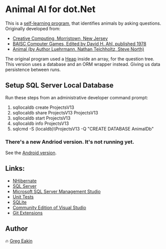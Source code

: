 # Animal AI for dot.Net
This is a [self-learning program](https://en.wikipedia.org/wiki/Decision_tree_learning), that identifies animals by asking questions.
Originally developed from:
* [Creative Computing, Morristown, New Jersey](https://en.wikipedia.org/wiki/Creative_Computing_(magazine))
* [BAISC Computer Games, Edited by David H. Ahl, published 1978](https://www.atariarchives.org/basicgames/index.php)
* [Animal (by Author Luehrmann, Nathan Teichholtz, Steve North)](https://www.atariarchives.org/basicgames/showpage.php?page=4)

The original program used a [Heap](https://en.wikipedia.org/wiki/Heap_(data_structure)) inside an array, for the question tree.
This version uses a database and an ORM wrapper instead. Giving us data persistence between runs.

## Setup SQL Server Local Database 
Run these steps from an administrative developer command prompt:
1. sqllocaldb create ProjectsV13
1. sqllocaldb share ProjectsV13 ProjectsV13
1. sqllocaldb start ProjectsV13
1. sqllocaldb info ProjectsV13
1. sqlcmd -S (localdb)\ProjectsV13 -Q "CREATE DATABASE AnimalDb"

### There's a new Andriod version. It's not running yet.
See the [Android version](https://github.com/GregEakin/AnimalAi.android).

## Links:
- [NHibernate](https://nhibernate.info/)
- [SQL Server](https://www.microsoft.com/en-us/sql-server)
- [Microsoft SQL Server Management Studio](https://docs.microsoft.com/en-us/sql/ssms/download-sql-server-management-studio-ssms)
- [Unit Tests](https://docs.microsoft.com/en-us/visualstudio/test/unit-test-your-code)
- [SQLite](https://www.sqlite.org/index.html)
- [Community Edition of Visual Studio](https://www.visualstudio.com/vs/community/)
- [Git Extensions](http://gitextensions.github.io/)

## Author
:fire: [Greg Eakin](https://www.linkedin.com/in/gregeakin)
